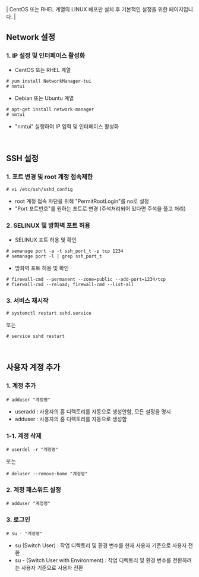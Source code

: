 | CentOS 또는 RHEL 계열의 LINUX 배포판 설치 후 기본적인 설정을 위한 페이지입니다. |  

## Network 설정
### 1. IP 설정 및 인터페이스 활성화 
- CentOS 또는 RHEL 계열
```shell
# yum install NetworkManager-tui
# nmtui
```
- Debian 또는 Ubuntu 계열
```shell
# apt-get install network-manager
# nmtui
```
- "nmtui" 실행하여 IP 입력 및 인터페이스 활성화 
<br>

## SSH 설정
### 1. 포트 변경 및 root 계정 접속제한
 ```shell
 # vi /etc/ssh/sshd_config
 ```
- root 계정 접속 차단을 위해 "PermitRootLogin"를 no로 설정
- "Port 포트번호"를 원하는 포트로 변경 (주석처리되어 있다면 주석을 풀고 처리)
### 2. SELINUX 및 방화벽 포트 허용
- SELINUX 포트 허용 및 확인
```shell
# semanage port -a -t ssh_port_t -p tcp 1234
# semanage port -l | grep ssh_port_t
```
- 방화벽 포트 허용 및 확인
```shell
# firewall-cmd --permanent --zone=public --add-port=1234/tcp
# fierwall-cmd --reload; firewall-cmd --list-all
```
### 3. 서비스 재시작
```shell
# systemctl restart sshd.service
```
또는
```shell
# service sshd restart
```
<br>

## 사용자 계정 추가
### 1. 계정 추가
```shell
# adduser "계정명"
```
- useradd : 사용자의 홈 디렉토리를 자동으로 생성안함, 모든 설정을 명시
- adduser : 사용자의 홈 디렉토리를 자동으로 생성함
### 1-1. 계정 삭제
```shell
# userdel -r "계정명"
```
또는
```shell
# deluser --remove-home "계정명"
```
### 2. 계정 패스워드 설정
```shell
# adduser "계정명"
```
### 3. 로그인
```shell
# su - "계정명"
```
- su (Switch User) : 작업 디렉토리 및 환경 변수를 현재 사용자 기준으로 사용자 전환
- su - (Switch User with Environment) : 작업 디렉토리 및 환경 변수를 전환하려는 사용자 기준으로 사용자 전환
<br>
